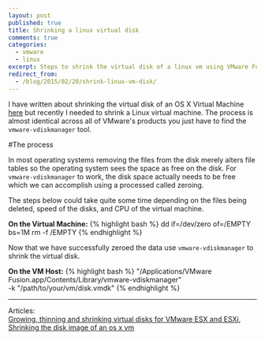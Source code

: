 ```yaml
---
layout: post
published: true
title: Shrinking a linux virtual disk
comments: true
categories: 
  - vmware
  - linux
excerpt: Steps to shrink the virtual disk of a linux vm using VMware Fusion.
redirect_from:
  - /blog/2015/02/20/shrink-linux-vm-disk/
---
```


I have written about shrinking the virtual disk of an OS X Virtual Machine [here](/blog/2014/04/01/shrinking-the-disk-image-of-an-os-x-vm/) but recently I needed to shrink a Linux virtual machine. The process is almost identical across all of VMware's products you just have to find the ``vmware-vdiskmanager`` tool.

#The process

In most operating systems removing the files from the disk merely alters file tables so the operating system sees the space as free on the disk. For ``vmware-vdiskmanager`` to work, the disk space actually needs to be free which we can accomplish using a processed called zeroing.

The steps below could take quite some time depending on the files being deleted, speed of the disks, and CPU of the virtual machine. 

__On the Virtual Machine:__
{% highlight bash %}
dd if=/dev/zero of=/EMPTY bs=1M
rm -f /EMPTY
{% endhighlight %} 

Now that we have successfully zeroed the data use ``vmware-vdiskmanager`` to shrink the virtual disk.

__On the VM Host:__
{% highlight bash %}
"/Applications/VMware Fusion.app/Contents/Library/vmware-vdiskmanager" \
 -k "/path/to/your/vm/disk.vmdk"
{% endhighlight %} 

---

Articles:  
[Growing, thinning and shrinking virtual disks for VMware ESX and ESXi](http://kb.vmware.com/selfservice/microsites/search.do?language=en_US&cmd=displayKC&externalId=1002019),  
[Shrinking the disk image of an os x vm](/blog/2014/04/01/shrinking-the-disk-image-of-an-os-x-vm/)
